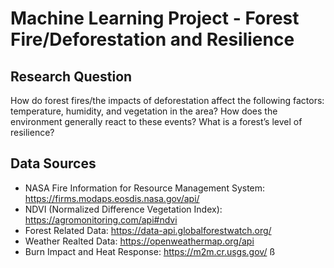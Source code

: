 # Machine Learning Project - Forest Fire/Deforestation and Resilience

## Research Question
How do forest fires/the impacts of deforestation affect the following factors: temperature, humidity, and vegetation in the area? How does the environment generally react to these events? What is a forest’s level of resilience? 

## Data Sources
* NASA Fire Information for Resource Management System: https://firms.modaps.eosdis.nasa.gov/api/
* NDVI (Normalized Difference Vegetation Index): https://agromonitoring.com/api#ndvi
* Forest Related Data: https://data-api.globalforestwatch.org/
* Weather Realted Data: https://openweathermap.org/api
* Burn Impact and Heat Response: https://m2m.cr.usgs.gov/
ß